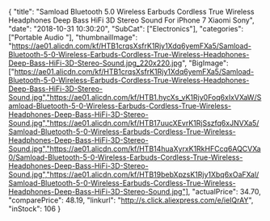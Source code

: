 {
	"title": "Samload Bluetooth 5.0 Wireless Earbuds Cordless True Wireless Headphones Deep Bass HiFi 3D Stereo Sound For iPhone 7 Xiaomi Sony",
	"date": "2018-10-31 10:30:20",
	"SubCat": ["Electronics"],
	"categories": ["Portable Audio "],
	"thumbnailImage": "https://ae01.alicdn.com/kf/HTB1crqsXsfrK1Rjy1Xdq6yemFXa5/Samload-Bluetooth-5-0-Wireless-Earbuds-Cordless-True-Wireless-Headphones-Deep-Bass-HiFi-3D-Stereo-Sound.jpg_220x220.jpg",
	"BigImage": ["https://ae01.alicdn.com/kf/HTB1crqsXsfrK1Rjy1Xdq6yemFXa5/Samload-Bluetooth-5-0-Wireless-Earbuds-Cordless-True-Wireless-Headphones-Deep-Bass-HiFi-3D-Stereo-Sound.jpg","https://ae01.alicdn.com/kf/HTB1.hycXs_vK1Rjy0Foq6xIxVXaW/Samload-Bluetooth-5-0-Wireless-Earbuds-Cordless-True-Wireless-Headphones-Deep-Bass-HiFi-3D-Stereo-Sound.jpg","https://ae01.alicdn.com/kf/HTB17uucXEvrK1RjSszfq6xJNVXa5/Samload-Bluetooth-5-0-Wireless-Earbuds-Cordless-True-Wireless-Headphones-Deep-Bass-HiFi-3D-Stereo-Sound.jpg","https://ae01.alicdn.com/kf/HTB14huaXyrxK1RkHFCcq6AQCVXa0/Samload-Bluetooth-5-0-Wireless-Earbuds-Cordless-True-Wireless-Headphones-Deep-Bass-HiFi-3D-Stereo-Sound.jpg","https://ae01.alicdn.com/kf/HTB19bebXpzsK1Rjy1Xbq6xOaFXal/Samload-Bluetooth-5-0-Wireless-Earbuds-Cordless-True-Wireless-Headphones-Deep-Bass-HiFi-3D-Stereo-Sound.jpg"],
	"actualPrice": 34.70,
	"comparePrice": 48.19,
	"linkurl": "http://s.click.aliexpress.com/e/ieIQrAY",
	"inStock": 106
}
